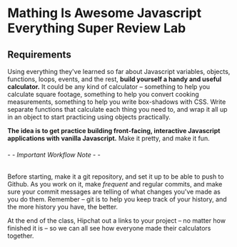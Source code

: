 # Mathing Is Awesome Javascript Everything Super Review Lab

## Requirements

Using everything they've learned so far about Javascript variables, objects, functions, loops, events, and the rest, **build yourself a handy and useful calculator.** It could be any kind of calculator – something to help you calculate square footage, something to help you convert cooking measurements, something to help you write box-shadows with CSS. Write separate functions that calculate each thing you need to, and wrap it all up in an object to start practicing using objects practically.

**The idea is to get practice building front-facing, interactive Javascript applications with vanilla Javascript.** Make it pretty, and make it fun.

###### - - Important Workflow Note - -
Before starting, make it a git repository, and set it up to be able to push to Github. As you work on it, make _frequent_ and regular commits, and make sure your commit messages are telling of what changes you've made as you do them. Remember – git is to help you keep track of your history, and the more history you have, the better.

At the end of the class, Hipchat out a links to your project – no matter how finished it is – so we can all see how everyone made their calculators together.